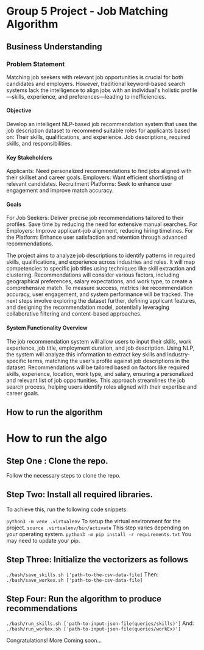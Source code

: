 # Group 5 Project - Job Matching Algorithm

## Business Understanding
### Problem Statement
Matching job seekers with relevant job opportunities is crucial for both candidates and employers. However, traditional keyword-based search systems lack the intelligence to align jobs with an individual's holistic profile—skills, experience, and preferences—leading to inefficiencies.
#### Objective
Develop an intelligent NLP-based job recommendation system that uses the job description dataset to recommend suitable roles for applicants based on:
Their skills, qualifications, and experience. Job descriptions, required skills, and responsibilities.
#### Key Stakeholders
Applicants: Need personalized recommendations to find jobs aligned with their skillset and career goals. Employers: Want efficient shortlisting of relevant candidates. Recruitment Platforms: Seek to enhance user engagement and improve match accuracy.
#### Goals
For Job Seekers: Deliver precise job recommendations tailored to their profiles. Save time by reducing the need for extensive manual searches.
For Employers: Improve applicant-job alignment, reducing hiring timelines.
For the Platform: Enhance user satisfaction and retention through advanced recommendations.

The project aims to analyze job descriptions to identify patterns in required skills, qualifications, and experience across industries and roles. It will map competencies to specific job titles using techniques like skill extraction and clustering. Recommendations will consider various factors, including geographical preferences, salary expectations, and work type, to create a comprehensive match.
To measure success, metrics like recommendation accuracy, user engagement, and system performance will be tracked. The next steps involve exploring the dataset further, defining applicant features, and designing the recommendation model, potentially leveraging collaborative filtering and content-based approaches.
#### System Functionality Overview
The job recommendation system will allow users to input their skills, work experience, job title, employment duration, and job description. Using NLP, the system will analyze this information to extract key skills and industry-specific terms, matching the user's profile against job descriptions in the dataset.
Recommendations will be tailored based on factors like required skills, experience, location, work type, and salary, ensuring a personalized and relevant list of job opportunities. This approach streamlines the job search process, helping users identify roles aligned with their expertise and career goals.

## How to run the algorithm
# How to run the algo

## Step One : Clone the repo.
Follow the necessary steps to clone the repo.

## Step Two: Install all required libraries.
To achieve this, run the following code snippets:

`python3 -m venv .virtualenv`
To setup the virtual environment for the project.
`source .virtualenv/bin/activate`
This step varies depending on your operating system.
`python3 -m pip install -r requirements.txt`
You may need to update your pip.

## Step Three: Initialize the vectorizers as follows
`./bash/save_skills.sh ['path-to-the-csv-data-file]`
Then:
`./bash/save_workex.sh ['path-to-the-csv-data-file]`

## Step Four: Run the algorithm to produce recommendations
`./bash/run_skills.sh ['path-to-input-json-file(queries/skills)']`
And:
`./bash/run_workex.sh ['path-to-input-json-file(queries/workEx)']`

Congratulations! More Coming soon...